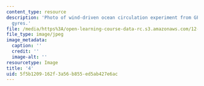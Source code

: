```yaml
---
content_type: resource
description: 'Photo of wind-driven ocean circulation experiment from GFDXIII: Ocean
  gyres.'
file: /media/https%3A/open-learning-course-data-rc.s3.amazonaws.com/12-003-atmosphere-ocean-and-climate-dynamics-fall-2008/5f5b1209162f3a56b855ed5ab427e6ac_4.jpg
file_type: image/jpeg
image_metadata:
  caption: ''
  credit: ''
  image-alt: ''
resourcetype: Image
title: '4'
uid: 5f5b1209-162f-3a56-b855-ed5ab427e6ac
---
```


